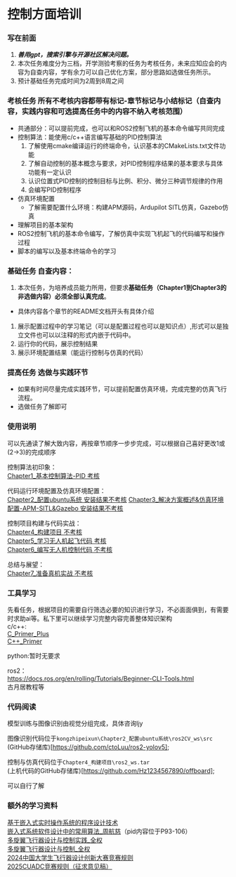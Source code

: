 # 控制方面培训
### 写在前面

1. ***善用gpt，搜索引擎与开源社区解决问题。***
2. 本次任务难度分为三档，开学测验考察的任务为考核任务，未来应知应会的内容为自查内容，学有余力可以自己优化方案，部分思路如选做任务所示。
3. 预计基础任务完成时间为2周到8周之间

### 考核任务 所有不考核内容都带有标记-章节标记与小结标记（自查内容，实践内容和可选提高任务中的内容不纳入考核范围）
* 共通部分：可以提前完成，也可以和ROS2控制飞机的基本命令编写共同完成
* 控制算法：能使用c/c++语言编写基础的PID控制算法
   1. 了解使用cmake编译运行的终端命令，认识基本的CMakeLists.txt文件功能
   2. 了解自动控制的基本概念与要求，对PID控制程序结果的基本要求与具体功能有一定认识
   3. 认识位置式PID控制的控制目标与比例、积分、微分三种调节规律的作用
   4. 会编写PID控制程序
* 仿真环境配置
  * 了解需要配置什么环境：构建APM源码，Ardupilot SITL仿真，Gazebo仿真
* 理解项目的基本架构
* ROS2控制飞机的基本命令编写，了解仿真中实现飞机起飞的代码编写和操作过程  
* 脚本的编写以及基本终端命令的学习

### 基础任务 自查内容：
1. 本次任务，为培养成员能力所用，但要求**基础任务（Chapter1到Chapter3的非选做内容）必须全部认真完成**。  
- 具体内容各个章节的README文档开头有具体介绍  
1. 展示配置过程中的学习笔记（可以是配置过程也可以是知识点）,形式可以是独立文件也可以以注释的形式内嵌于代码中。
2. 运行你的代码，展示控制结果
3. 展示环境配置结果（能运行控制与仿真的代码）

### 提高任务 选做与实践环节
- 如果有时间尽量完成实践环节，可以提前配置仿真环境，完成完整的仿真飞行流程。
- 选做任务了解即可

### 使用说明
可以先通读了解大致内容，再按章节顺序一步步完成，可以根据自己喜好更改1或(2->3)的完成顺序

控制算法初印象：  
[Chapter1_基本控制算法-PID 考核](Chapter1_基本控制算法-PID/README.md)

代码运行环境配置及仿真环境配置：  
[Chapter2_配置ubuntu系统 安装结果不考核](Chapter2_配置ubuntu系统/READEME.md) 
[Chapter3_解决方案概述&仿真环境配置-APM-SITL&Gazebo 安装结果不考核](Chapter3_解决方案概述&仿真环境配置-APM-SITL&Gazebo/README.md)  

控制项目构建与代码实战：  
[Chapter4_构建项目 不考核](Chapter4_构建项目/README.md)  
[Chapter5_学习无人机起飞代码 考核](Chapter5_学习无人机起飞代码/README.md)  
[Chapter6_编写无人机控制代码 不考核](Chapter6_编写无人机控制代码/README.md)  

总结与展望：  
[Chapter7_准备真机实战 不考核](Chapter7_准备真机实战/README.md)

### 工具学习
先看任务，根据项目的需要自行筛选必要的知识进行学习，不必面面俱到，有需要时求助ai等。私下里可以继续学习完整内容完善整体知识架构  
c/c++:  
[C_Primer_Plus](<Chapter1_基本控制算法-PID/参考资料/CPrimer Plus(Di 6Ban )Zhong Wen - [Mei ]Shi Di Fen _Pu La Da (Ste.pdf>)   
[C++_Primer](<Chapter1_基本控制算法-PID/参考资料/C__ PrimerZhong Wen Ban _Di 5Ba - Wang Gang.pdf>)    

python:暂时无要求

ros2：  
https://docs.ros.org/en/rolling/Tutorials/Beginner-CLI-Tools.html   
古月居教程等  

### 代码阅读

模型训练与图像识别由视觉分组完成，具体咨询ljy

图像识别代码位于`kongzhipeixun\Chapter2_配置ubuntu系统\ros2CV_ws\src`   
(GitHub存储库)[https://github.com/ctoLuu/ros2-yolov5];  

控制与仿真代码位于`Chapter4_构建项目\ros2_ws.tar`   
(上机代码的GitHub存储库)[https://github.com/Hz1234567890/offboard];  

可以自行了解

### 额外的学习资料
[基于嵌入式实时操作系统的程序设计技术](<Chapter1_基本控制算法-PID/参考资料/基于嵌入式实时操作系统的程序设计技术 -- 周航慈，吴光文.pdf>)  
[嵌入式系统软件设计中的常用算法_周航慈](Chapter1_基本控制算法-PID/参考资料/嵌入式系统软件设计中的常用算法_周航慈.pdf)（pid内容位于P93-106）   
[多旋翼飞行器设计与控制实践_全权](Chapter6_编写无人机控制代码/多旋翼飞行器设计与控制实践_全权.pdf)   
[多旋翼飞行器设计与控制_全权](Chapter6_编写无人机控制代码/多旋翼飞行器设计与控制_全权.pdf)   
[2024中国大学生飞行器设计创新大赛竞赛规则](Chapter6_编写无人机控制代码/2024中国大学生飞行器设计创新大赛竞赛规则(1).pdf)  
[2025CUADC竞赛规则（征求意见稿）](Chapter6_编写无人机控制代码/2025CUADC竞赛规则（征求意见稿）(2).pdf)
